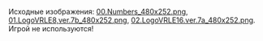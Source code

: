 Исходные изображения: [00.Numbers_480x252.png](https://github.com/drilnet/puzzle15/blob/main/Game-15%20-%20Ver.%203.0.a%2C%20variant%202/game-15/images/00.Numbers_480x252.png), [01.LogoVRLE8,ver.7b_480x252.png](https://github.com/drilnet/puzzle15/blob/main/Game-15%20-%20Ver.%203.0.a%2C%20variant%202/game-15/images/01.LogoVRLE8%2Cver.7b_480x252.png), [02.LogoVRLE16.ver.7a_480x252.png](https://github.com/drilnet/puzzle15/blob/main/Game-15%20-%20Ver.%203.0.a%2C%20variant%202/game-15/images/02.LogoVRLE16.ver.7a_480x252.png).
<br>
Игрой не используются!

